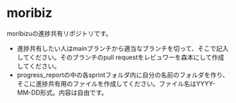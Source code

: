 # moribiz

moribizuの進捗共有リポジトリです。
- 進捗共有したい人はmainブランチから適当なブランチを切って、そこで記入してください。そのブランチのpull requestをレビュワーを森本にして作成してください。
- progress_reportの中の各sprintフォルダ内に自分の名前のフォルダを作り、そこに進捗共有用のファイルを作成してください。ファイル名はYYYY-MM-DD形式。内容は自由です。